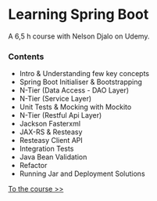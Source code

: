 # Learning Spring Boot

A 6,5 h course with Nelson Djalo on Udemy.

### Contents

- Intro & Understanding few key concepts
- Spring Boot Initialiser & Bootstrapping
- N-Tier (Data Access - DAO Layer)
- N-Tier (Service Layer)
- Unit Tests & Mocking with Mockito
- N-Tier (Restful Api Layer)
- Jackson Fasterxml
- JAX-RS & Resteasy
- Resteasy Client API
- Integration Tests
- Java Bean Validation
- Refactor
- Running Jar and Deployment Solutions

[To the course >>](https://www.udemy.com/course/spring-boot-for-software-engineers/)
